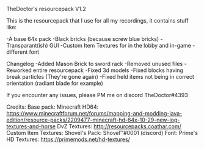 TheDoctor's resourcepack V1.2

This is the resourcepack that I use for all my recordings, it contains stuff like:


-A base 64x pack
-Black bricks (because screw blue bricks)
-Transparant(ish) GUI
-Custom Item Textures for in the lobby and in-game
-different font


Changelog
-Added Mason Brick to sword rack
-Removed unused files
-Reworked entire resourcepack
-Fixed 3d models
-Fixed blocks having break particles (They're gone again)
-Fixed held items not being in correct orientation (radiant blade for example)

If you encounter any issues, please PM me on discord TheDoctor#4393

Credits:
Base pack: Minecraft HD64: https://www.minecraftforum.net/forums/mapping-and-modding-java-edition/resource-packs/2209477-minecraft-hd-64x-10-29-new-log-textures-and-horse
DvZ Textures: http://resourcepacks.coathar.com/
Custom Item Textures: Shovel's Pack: Shovel™#0001 (discord)
Font: Prime's HD Textures: https://primemods.net/hd-textures/

